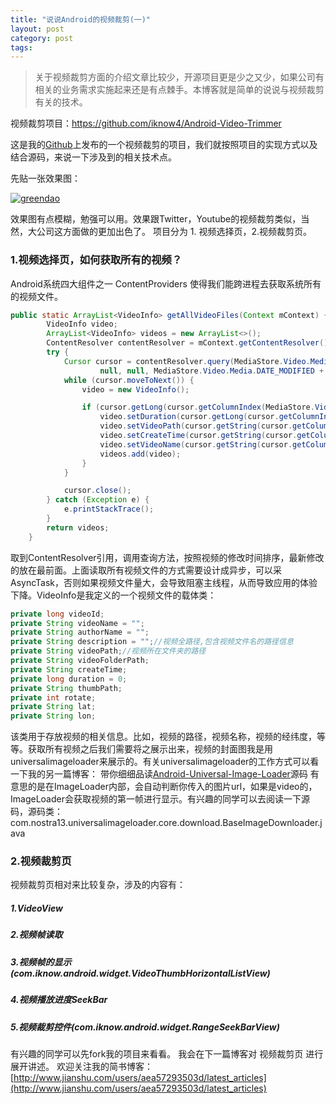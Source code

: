 ```yaml
---
title: "说说Android的视频裁剪(一)"
layout: post
category: post
tags: 
---
```


>关于视频裁剪方面的介绍文章比较少，开源项目更是少之又少，如果公司有相关的业务需求实施起来还是有点棘手。本博客就是简单的说说与视频裁剪有关的技术。

视频裁剪项目：https://github.com/iknow4/Android-Video-Trimmer

这是我的[Github](https://github.com/iknow4/)上发布的一个视频裁剪的项目，我们就按照项目的实现方式以及结合源码，来说一下涉及到的相关技术点。

先贴一张效果图：

[![greendao](/static/post-image/videoTrim.gif)](/static/post-image/videoTrim.gif)

效果图有点模糊，勉强可以用。效果跟Twitter，Youtube的视频裁剪类似，当然，大公司这方面做的更加出色了。
项目分为 1. 视频选择页，2.视频裁剪页。
### 1.视频选择页，如何获取所有的视频？
Android系统四大组件之一 ContentProviders 使得我们能跨进程去获取系统所有的视频文件。
```java
public static ArrayList<VideoInfo> getAllVideoFiles(Context mContext) {
        VideoInfo video;
        ArrayList<VideoInfo> videos = new ArrayList<>();
        ContentResolver contentResolver = mContext.getContentResolver();
        try {
            Cursor cursor = contentResolver.query(MediaStore.Video.Media.EXTERNAL_CONTENT_URI, null,
                    null, null, MediaStore.Video.Media.DATE_MODIFIED + " desc");
            while (cursor.moveToNext()) {
                video = new VideoInfo();

                if (cursor.getLong(cursor.getColumnIndex(MediaStore.Video.Media.DURATION)) != 0) {
                    video.setDuration(cursor.getLong(cursor.getColumnIndex(MediaStore.Video.Media.DURATION)));
                    video.setVideoPath(cursor.getString(cursor.getColumnIndex(MediaStore.Video.Media.DATA)));
                    video.setCreateTime(cursor.getString(cursor.getColumnIndex(MediaStore.Video.Media.DATE_ADDED)));
                    video.setVideoName(cursor.getString(cursor.getColumnIndex(MediaStore.Video.Media.DISPLAY_NAME)));
                    videos.add(video);
                }
            }

            cursor.close();
        } catch (Exception e) {
            e.printStackTrace();
        }
        return videos;
    }
```

取到ContentResolver引用，调用查询方法，按照视频的修改时间排序，最新修改的放在最前面。上面读取所有视频文件的方式需要设计成异步，可以采AsyncTask，否则如果视频文件量大，会导致阻塞主线程，从而导致应用的体验下降。VideoInfo是我定义的一个视频文件的载体类：

```java
private long videoId;
private String videoName = "";
private String authorName = "";
private String description = "";//视频全路径,包含视频文件名的路径信息
private String videoPath;//视频所在文件夹的路径
private String videoFolderPath;
private String createTime;
private long duration = 0;
private String thumbPath;
private int rotate;
private String lat;
private String lon;
```

该类用于存放视频的相关信息。比如，视频的路径，视频名称，视频的经纬度，等等。获取所有视频之后我们需要将之展示出来，视频的封面图我是用universalimageloader来展示的。有关universalimageloader的工作方式可以看一下我的另一篇博客：
带你细细品读[Android-Universal-Image-Loader](https://www.jianshu.com/p/1e2399b78492)源码
有意思的是在ImageLoader内部，会自动判断你传入的图片url，如果是video的，ImageLoader会获取视频的第一帧进行显示。有兴趣的同学可以去阅读一下源码，源码类：com.nostra13.universalimageloader.core.download.BaseImageDownloader.java

### 2.视频裁剪页
视频裁剪页相对来比较复杂，涉及的内容有：

##### 1.VideoView
##### 2.视频帧读取
##### 3.视频帧的显示(com.iknow.android.widget.VideoThumbHorizontalListView)
##### 4.视频播放进度SeekBar
##### 5.视频裁剪控件(com.iknow.android.widget.RangeSeekBarView)
有兴趣的同学可以先fork我的项目来看看。
我会在下一篇博客对 视频裁剪页 进行展开讲述。
欢迎关注我的简书博客：[http://www.jianshu.com/users/aea57293503d/latest_articles](http://www.jianshu.com/users/aea57293503d/latest_articles)
